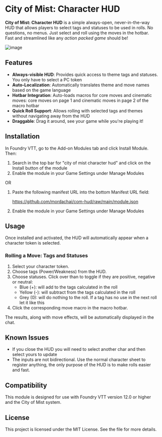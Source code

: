 # City of Mist: Character HUD

**City of Mist: Character HUD** is a simple always-open, never-in-the-way HUD that allows players to select tags and statuses to be used in rolls. No questions, no menus. Just select and roll using the moves in the hotbar. Fast and streamlined like any _action packed game_ should be!

![image](https://github.com/user-attachments/assets/7667f879-60de-4082-90b8-a84808ee8af6)

## Features

- **Always-visible HUD**: Provides quick access to theme tags and statuses. You only have to select a PC token
- **Auto-Localization**: Automatically translates theme and move names based on the game language
- **Hotbar Integration**: Auto-loads macros for core moves and cinematic moves: core moves on page 1 and cinematic moves in page 2 of the macro hotbar
- **Quick Roll Support**: Allows rolling with selected tags and themes without navigating away from the HUD
- **Draggable**: Drag it around, see your game while you're playing it!

## Installation

In Foundry VTT, go to the Add-on Modules tab and click Install Module. Then:

1. Search in the top bar for "city of mist character hud" and click on the Install button of the module
2. Enable the module in your Game Settings under Manage Modules

OR

1. Paste the following manifest URL into the bottom Manifest URL field:

    https://github.com/mordachai/com-hud/raw/main/module.json

2. Enable the module in your Game Settings under Manage Modules

## Usage

Once installed and activated, the HUD will automatically appear when a character token is selected.

### Rolling a Move: Tags and Statuses

1. Select your character token.
2. Choose tags (Power/Weakness) from the HUD.
3. Choose statuses. Click over than to toggle if they are positive, negative or neutral:
    - Blue (+): will add to the tags calculated in the roll
    - Yellow (-): will subtract from the tags calculated in the roll
    - Grey (0): will do nothing to the roll. If a tag has no use in the next roll let it like this
4. Click the corresponding move macro in the macro hotbar.

The results, along with move effects, will be automatically displayed in the chat.

## Known Issues

- If you close the HUD you will need to select another char and then select yours to update
- The inputs are not bidirectional. Use the normal character sheet to register anything, the only purpose of the HUD is to make rolls easier and fast.

## Compatibility

This module is designed for use with Foundry VTT version 12.0 or higher and the City of Mist system.

## License

This project is licensed under the MIT License. See the file for more details.
